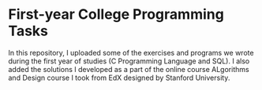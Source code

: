# First-year College Programming Tasks

In this repository, I uploaded some of the exercises and programs we wrote during the first year of studies (C Programming Language and SQL). I also added the solutions I developed as a part of the online course ALgorithms and Design course I took from EdX designed by Stanford University. 



